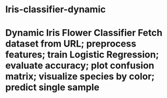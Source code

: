 # Iris-classifier-dynamic
# Dynamic Iris Flower Classifier Fetch dataset from URL; preprocess features; train Logistic Regression; evaluate accuracy; plot confusion matrix; visualize species by color; predict single sample
